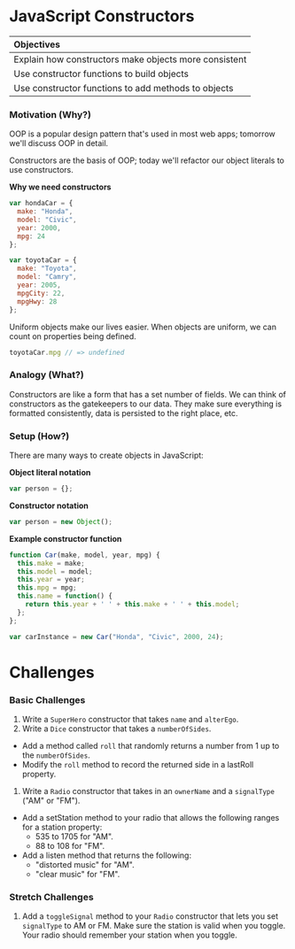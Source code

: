 # JavaScript Constructors
| Objectives |
| :--- |
| Explain how constructors make objects more consistent |
| Use constructor functions to build objects |
| Use constructor functions to add methods to objects |

### Motivation (Why?)

OOP is a popular design pattern that's used in most web apps; tomorrow we'll discuss OOP in detail.

Constructors are the basis of OOP; today we'll refactor our object literals to use constructors.

**Why we need constructors**

```js
var hondaCar = {
  make: "Honda",
  model: "Civic",
  year: 2000,
  mpg: 24
};

var toyotaCar = {
  make: "Toyota",
  model: "Camry",
  year: 2005,
  mpgCity: 22,
  mpgHwy: 28
};
```


Uniform objects make our lives easier. When objects are uniform, we can count on properties being defined.

```js
toyotaCar.mpg // => undefined
```


### Analogy (What?)

Constructors are like a form that has a set number of fields. We can think of constructors as the gatekeepers to our data. They make sure everything is formatted consistently, data is persisted to the right place, etc.

### Setup (How?)

There are many ways to create objects in JavaScript:

**Object literal notation**

```js
var person = {};
```

**Constructor notation**

```js
var person = new Object();
```

**Example constructor function**

```js
function Car(make, model, year, mpg) {
  this.make = make;
  this.model = model;
  this.year = year;
  this.mpg = mpg;
  this.name = function() {
    return this.year + ' ' + this.make + ' ' + this.model;
  };
};

var carInstance = new Car("Honda", "Civic", 2000, 24);
```


# Challenges

### Basic Challenges
1. Write a `SuperHero` constructor that takes `name` and `alterEgo`.
1. Write a `Dice` constructor that takes a `numberOfSides`.
  * Add a method called `roll` that randomly returns a number from 1 up to the `numberOfSides`.
  * Modify the `roll` method to record the returned side in a lastRoll property.
1. Write a `Radio` constructor that takes in an `ownerName` and a `signalType` ("AM" or "FM").
  * Add a setStation method to your radio that allows the following ranges for a station property:
    * 535 to 1705 for "AM".
    * 88 to 108 for "FM".
  * Add a listen method that returns the following:
    * "distorted music" for "AM".
    * "clear music" for "FM".

### Stretch Challenges
  1. Add a `toggleSignal` method to your `Radio` constructor that lets you set `signalType` to AM or FM. Make sure the station is valid when you toggle. Your radio should remember your station when you toggle.
